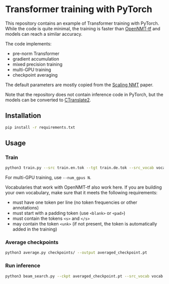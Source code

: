 # Transformer training with PyTorch

This repository contains an example of Transformer training with PyTorch. While the code is quite minimal, the training is faster than [OpenNMT-tf](https://github.com/OpenNMT/OpenNMT-tf) and models can reach a similar accuracy.

The code implements:

* pre-norm Transformer
* gradient accumulation
* mixed precision training
* multi-GPU training
* checkpoint averaging

The default parameters are mostly copied from the [Scaling NMT](https://aclanthology.org/W18-6301/) paper.

Note that the repository does not contain inference code in PyTorch, but the models can be converted to [CTranslate2](https://github.com/OpenNMT/CTranslate2).

## Installation

```bash
pip install -r requirements.txt
```

## Usage

### Train

```bash
python3 train.py --src train.en.tok --tgt train.de.tok --src_vocab vocab.en --tgt_vocab vocab.de --save_dir checkpoints/
```

For multi-GPU training, use `--num_gpus N`.

Vocabularies that work with OpenNMT-tf also work here. If you are building your own vocabulary, make sure that it meets the following requirements:

* must have one token per line (no token frequencies or other annotations)
* must start with a padding token (use `<blank>` or `<pad>`)
* must contain the tokens `<s>` and `</s>`
* may contain the token `<unk>` (if not present, the token is automatically added in the training)

### Average checkpoints

```bash
python3 average.py checkpoints/ --output averaged_checkpoint.pt
```

### Run inference

```bash
python3 beam_search.py --ckpt averaged_checkpoint.pt --src_vocab vocab.en --tgt_vocab vocab.de < test.en.tok
```

